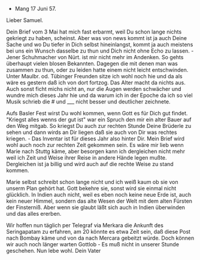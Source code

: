 + Mang 17 Juni 57.

Lieber Samuel.

Dein Brief vom 3 Mai hat mich fast erbarmt, weil Du schon lange nichts gekriegt zu haben, scheinst. Aber was von news kommt ist ja auch Deine Sache und wo Du tiefer in Dich selbst hineinlangst, kommt ja auch meistens bei uns ein Wunsch dasselbe zu thun und Dich nicht ohne Echo zu lassen. - Jener Schuhmacher von Nürt. ist mir nicht mehr im Andenken. So gehts überhaupt vielen blosen Bekannten. Dagegen die mit denen man was zusammen zu thun, oder zu leiden hatte einem nicht leicht entschwinden. Unter Maulbr. od. Tübinger Freunden sitze ich wohl noch hie und da als wäre es gestern daß ich von dort fortzog. Das Alter macht da nichts aus. Auch sonst ficht michs nicht an, nur die Augen werden schwächer und wundre mich dieses Jahr hie und da warum ich in der Epoche da ich so viel Musik schrieb die # und ___ nicht besser und deutlicher zeichnete.

Aufs Basler Fest wirst Du wohl kommen, wenn Gott es für Dich gut findet. "Kriegst alles wenns der gut ist" war ein Spruch den mir ein alter Bauer auf den Weg mitgab. So kriegst Du auch zur rechten Stunde Deine Brüderle zu sehen und dann wirds an Dir liegen daß sie auch von Dir was rechtes kriegen. - Das Inventar ist für dieses Jahr also hinter Dir. Mein Brief wird wohl auch noch zur rechten Zeit gekommen sein. Es wäre mir lieb wenn Marie nach Stuttg käme, aber besorgen kann ich dergleichen nicht mehr weil ich Zeit und Weise ihrer Reise in andere Hände legen mußte. Dergleichen ist ja billig und wird auch auf die rechte Weise zu stand kommen.

Marie selbst schreibt schon lange nicht und ich weiß kaum ob sie von unserm Plan gehört hat. Gott bekehre sie, sonst wird sie einmal nicht glücklich. In Indien auch nicht, weil es eben noch keine neue Erde ist, auch kein neuer Himmel, sondern das alte Wesen der Welt mit dem alten Fürsten der Finsterniß. Aber wenn sie glaubt läßt sich auch in Indien überwinden und das alles ererben.

Wir hoffen nun täglich per Telegraf via Merkara die Ankunft des Seringapatam zu erfahren, am 20 könnte es etwa Zeit sein, daß diese Post nach Bombay käme und von da nach Mercara gebeitzt würde. Doch können wir auch noch länger warten Gottlob - Es muß nicht in unserer Stunde geschehen.  Nun lebe wohl.
 Dein Vater

